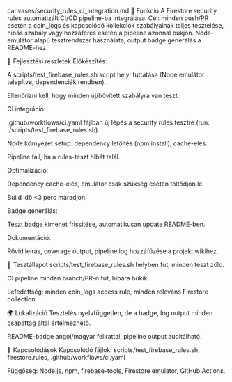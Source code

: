 canvases/security_rules_ci_integration.md
🎯 Funkció
A Firestore security rules automatizált CI/CD pipeline-ba integrálása.
Cél: minden push/PR esetén a coin_logs és kapcsolódó kollekciók szabályainak teljes tesztelése, hibás szabály vagy hozzáférés esetén a pipeline azonnal bukjon. Node-emulátor alapú tesztrendszer használata, output badge generálás a README-hez.

🧠 Fejlesztési részletek
Előkészítés:

A scripts/test_firebase_rules.sh script helyi futtatása (Node emulátor telepítve, dependenciák rendben).

Ellenőrizni kell, hogy minden új/bővített szabályra van teszt.

CI integráció:

.github/workflows/ci.yaml fájlban új lépés a security rules tesztre (run: ./scripts/test_firebase_rules.sh).

Node környezet setup: dependency letöltés (npm install), cache-elés.

Pipeline fail, ha a rules-teszt hibát talál.

Optimalizáció:

Dependency cache-elés, emulátor csak szükség esetén töltődjön le.

Build idő <3 perc maradjon.

Badge generálás:

Teszt badge kimenet frissítése, automatikusan update README-ben.

Dokumentáció:

Rövid leírás, coverage output, pipeline log hozzáfűzése a projekt wikihez.

🧪 Tesztállapot
scripts/test_firebase_rules.sh helyben fut, minden teszt zöld.

CI pipeline minden branch/PR-n fut, hibára bukik.

Lefedettség: minden coin_logs access rule, minden releváns Firestore collection.

🌍 Lokalizáció
Tesztelés nyelvfüggetlen, de a badge, log output minden csapattag által értelmezhető.

README-badge angol/magyar felirattal, pipeline output auditálható.

📎 Kapcsolódások
Kapcsolódó fájlok: scripts/test_firebase_rules.sh, firestore.rules, .github/workflows/ci.yaml

Függőség: Node.js, npm, firebase-tools, Firestore emulator, GitHub Actions.
